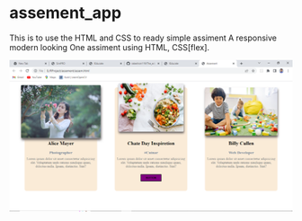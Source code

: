 # assement_app
This is to use the HTML and CSS to ready simple assiment
A responsive modern looking One assiment using HTML, CSS[flex].

<img src="./Screenshot 2022-09-01 083908.png" alt="Output" width="1000">